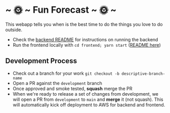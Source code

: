 # ~ 🌞 ~ Fun Forecast ~ 🌞 ~

This webapp tells you when is the best time to do the things you love to do outside.

- Check the [backend README](./backend/README.md) for instructions on running the backend
- Run the frontend locally with `cd frontend; yarn start` ([README here](./frontend/README.md))

## Development Process

- Check out a branch for your work `git checkout -b descriptive-branch-name`
- Open a PR against the `development` branch
- Once approved and smoke tested, **squash** merge the PR
- When we're ready to release a set of changes from development, we will open a PR from `development` to `main` and **merge** it (not squash). This will automatically kick off deployment to AWS for backend and frontend. 
